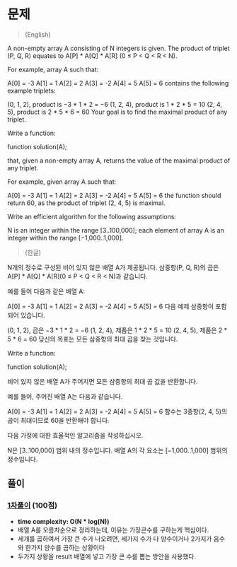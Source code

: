 # 문제
> (English)

A non-empty array A consisting of N integers is given. The product of triplet (P, Q, R) equates to A[P] * A[Q] * A[R] (0 ≤ P < Q < R < N).

For example, array A such that:

  A[0] = -3
  A[1] = 1
  A[2] = 2
  A[3] = -2
  A[4] = 5
  A[5] = 6
contains the following example triplets:

(0, 1, 2), product is −3 * 1 * 2 = −6
(1, 2, 4), product is 1 * 2 * 5 = 10
(2, 4, 5), product is 2 * 5 * 6 = 60
Your goal is to find the maximal product of any triplet.

Write a function:

function solution(A);

that, given a non-empty array A, returns the value of the maximal product of any triplet.

For example, given array A such that:

  A[0] = -3
  A[1] = 1
  A[2] = 2
  A[3] = -2
  A[4] = 5
  A[5] = 6
the function should return 60, as the product of triplet (2, 4, 5) is maximal.

Write an efficient algorithm for the following assumptions:

N is an integer within the range [3..100,000];
each element of array A is an integer within the range [−1,000..1,000].


> (한글)

N개의 정수로 구성된 비어 있지 않은 배열 A가 제공됩니다. 삼중항(P, Q, R)의 곱은 A[P] * A[Q] * A[R](0 ≤ P < Q < R < N)과 같습니다.

예를 들어 다음과 같은 배열 A:

  A[0] = -3
  A[1] = 1
  A[2] = 2
  A[3] = -2
  A[4] = 5
  A[5] = 6
다음 예제 삼중항이 포함되어 있습니다.

(0, 1, 2), 곱은 −3 * 1 * 2 = −6
(1, 2, 4), 제품은 1 * 2 * 5 = 10
(2, 4, 5), 제품은 2 * 5 * 6 = 60
당신의 목표는 모든 삼중항의 최대 곱을 찾는 것입니다.

Write a function:

function solution(A);

비어 있지 않은 배열 A가 주어지면 모든 삼중항의 최대 곱 값을 반환합니다.

예를 들어, 주어진 배열 A는 다음과 같습니다.

  A[0] = -3
  A[1] = 1
  A[2] = 2
  A[3] = -2
  A[4] = 5
  A[5] = 6
함수는 3중항(2, 4, 5)의 곱이 최대이므로 60을 반환해야 합니다.

다음 가정에 대한 효율적인 알고리즘을 작성하십시오.

N은 [3..100,000] 범위 내의 정수입니다.
배열 A의 각 요소는 [−1,000..1,000] 범위의 정수입니다.

## 풀이
### [1차풀이](https://app.codility.com/demo/results/training2X2BBJ-6XK/) (100점)
- **time complexity: O(N * log(N))** 
- 배열 A를 오름차순으로 정리하는데, 이유는 가장큰수를 구하는게 핵심이다.
- 세개를 곱하여서 가장 큰 수가 나오려면, 세가지 수가 다 양수이거나 2가지가 음수와 한가지 양수를 곱하는 상황이다
- 두가지 상황을 result 배열에 넣고 가장 큰 수를 뽑는 방안을 사용했다.
